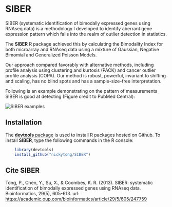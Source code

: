 # SIBER

SIBER (systematic identification of bimodally expressed genes using RNAseq data) is a methodology I developed to identify aberrant gene expression pattern which falls into the realm of outlier detection in statistics.  

The **SIBER** R package achieved this by calculating the Bimodality Index for both microarray and RNAseq data using
a mixture of Gaussian, Negative Bimomial and Generalized Poisson Models. 

Our approach compared favorably with alternative methods, including profile analysis using clustering and kurtosis (PACK) and cancer outlier profile analysis (COPA). Our method is robust, powerful, invariant to shifting and scaling, has no blind spots and has a sample-size-free interpretation.

Following is an example demonstrating on the pattern of measurements SIBER is good at detecting (Figure credit to PubMed Central):


![SIBER examples](https://www.ncbi.nlm.nih.gov/pmc/articles/PMC3582265/bin/bts713f4p.jpg)

## Installation

The [**devtools** package](http://cran.r-project.org/web/packages/devtools/index.html) is used to install R packages hosted on Github. To install **SIBER**, type the following commands in the R console:

```r
    library(devtools)
    install_github("nickytong/SIBER")
```
## Cite SIBER
Tong, P., Chen, Y., Su, X., & Coombes, K. R. (2013). SIBER: systematic identification of bimodally expressed genes using RNAseq data. Bioinformatics, 29(5), 605-613. url: https://academic.oup.com/bioinformatics/article/29/5/605/247759 
